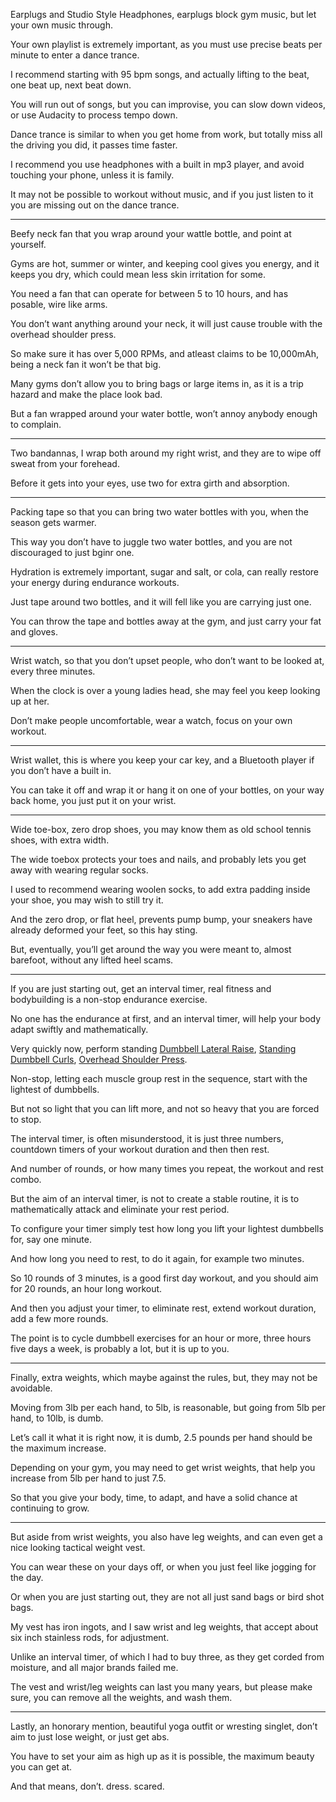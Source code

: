 Earplugs and Studio Style Headphones,
earplugs block gym music, but let your own music through.

Your own playlist is extremely important,
as you must use precise beats per minute to enter a dance trance.

I recommend starting with 95 bpm songs,
and actually lifting to the beat, one beat up, next beat down.

You will run out of songs, but you can improvise,
you can slow down videos, or use Audacity to process tempo down.

Dance trance is similar to when you get home from work,
but totally miss all the driving you did, it passes time faster.

I recommend you use headphones with a built in mp3 player,
and avoid touching your phone, unless it is family.

It may not be possible to workout without music,
and if you just listen to it you are missing out on the dance trance.

---

Beefy neck fan that you wrap around your wattle bottle,
and point at yourself.

Gyms are hot, summer or winter, and keeping cool gives you energy,
and it keeps you dry, which could mean less skin irritation for some.

You need a fan that can operate for between 5 to 10 hours,
and has posable, wire like arms.

You don’t want anything around your neck,
it will just cause trouble with the overhead shoulder press.

So make sure it has over 5,000 RPMs, and atleast claims to be 10,000mAh,
being a neck fan it won’t be that big.

Many gyms don’t allow you to bring bags or large items in,
as it is a trip hazard and make the place look bad.

But a fan wrapped around your water bottle,
won’t annoy anybody enough to complain.

---

Two bandannas, I wrap both around my right wrist,
and they are to wipe off sweat from your forehead.

Before it gets into your eyes,
use two for extra girth and absorption.

---

Packing tape so that you can bring two water bottles with you,
when the season gets warmer.

This way you don’t have to juggle two water bottles,
and you are not discouraged to just bginr one.

Hydration is extremely important, sugar and salt, or cola,
can really restore your energy during endurance workouts.

Just tape around two bottles,
and it will fell like you are carrying just one.

You can throw the tape and bottles away at the gym,
and just carry your fat and gloves.

---

Wrist watch, so that you don’t upset people,
who don’t want to be looked at, every three minutes.

When the clock is over a young ladies head,
she may feel you keep looking up at her.

Don’t make people uncomfortable,
wear a watch, focus on your own workout.

---

Wrist wallet, this is where you keep your car key,
and a Bluetooth player if you don’t have a built in.

You can take it off and wrap it or hang it on one of your bottles,
on your way back home, you just put it on your wrist.

---

Wide toe-box, zero drop shoes,
you may know them as old school tennis shoes, with extra width.

The wide toebox protects your toes and nails,
and probably lets you get away with wearing regular socks.

I used to recommend wearing woolen socks,
to add extra padding inside your shoe, you may wish to still try it.

And the zero drop, or flat heel, prevents pump bump,
your sneakers have already deformed your feet, so this hay sting.

But, eventually, you’ll get around the way you were meant to,
almost barefoot, without any lifted heel scams.

---

If you are just starting out, get an interval timer,
real fitness and bodybuilding is a non-stop endurance exercise.

No one has the endurance at first, and an interval timer,
will help your body adapt swiftly and mathematically.

Very quickly now, perform standing [Dumbbell Lateral Raise][1],
[Standing Dumbbell Curls][2], [Overhead Shoulder Press][3].

Non-stop, letting each muscle group rest in the sequence,
start with the lightest of dumbbells.

But not so light that you can lift more,
and not so heavy that you are forced to stop.

The interval timer, is often misunderstood, it is just three numbers,
countdown timers of your workout duration and then then rest.

And number of rounds, or how many times you repeat,
the workout and rest combo.

But the aim of an interval timer, is not to create a stable routine,
it is to mathematically attack and eliminate your rest period.

To configure your timer simply test how long you lift
your lightest dumbbells for, say one minute.

And how long you need to rest, to do it again,
for example two minutes.

So 10 rounds of 3 minutes, is a good first day workout,
and you should aim for 20 rounds, an hour long workout.

And then you adjust your timer, to eliminate rest,
extend workout duration, add a few more rounds.

The point is to cycle dumbbell exercises for an hour or more,
three hours five days a week, is probably a lot, but it is up to you.


---

Finally, extra weights, which maybe against the rules,
but, they may not be avoidable.

Moving from 3lb per each hand, to 5lb, is reasonable,
but going from 5lb per hand, to 10lb, is dumb.

Let’s call it what it is right now, it is dumb,
2.5 pounds per hand should be the maximum increase.

Depending on your gym, you may need to get wrist weights,
that help you increase from 5lb per hand to just 7.5.

So that you give your body, time,
to adapt, and have a solid chance at continuing to grow.

---

But aside from wrist weights, you also have leg weights,
and can even get a nice looking tactical weight vest.

You can wear these on your days off,
or when you just feel like jogging for the day.

Or when you are just starting out,
they are not all just sand bags or bird shot bags.

My vest has iron ingots, and I saw wrist and leg weights,
that accept about six inch stainless rods, for adjustment.

Unlike an interval timer, of which I had to buy three,
as they get corded from moisture, and all major brands failed me.

The vest and wrist/leg weights can last you many years,
but please make sure, you can remove all the weights, and wash them.

---

Lastly, an honorary mention, beautiful yoga outfit or wresting singlet,
don’t aim to just lose weight, or just get abs.

You have to set your aim as high up as it is possible,
the maximum beauty you can get at.

And that means,
don’t. dress. scared.

[1]: https://youtu.be/FeJP4E4Z-PY?t=121
[2]: https://youtu.be/av7-8igSXTs
[3]: https://youtu.be/Gu1t7X2yq4M?t=153
